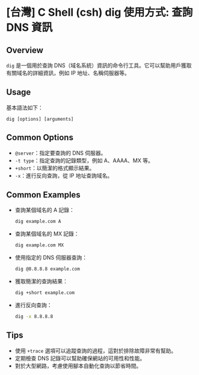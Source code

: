 # [台灣] C Shell (csh) dig 使用方式: 查詢 DNS 資訊

## Overview
`dig` 是一個用於查詢 DNS（域名系統）資訊的命令行工具。它可以幫助用戶獲取有關域名的詳細資訊，例如 IP 地址、名稱伺服器等。

## Usage
基本語法如下：
```
dig [options] [arguments]
```

## Common Options
- `@server`：指定要查詢的 DNS 伺服器。
- `-t type`：指定查詢的記錄類型，例如 A、AAAA、MX 等。
- `+short`：以簡潔的格式顯示結果。
- `-x`：進行反向查詢，從 IP 地址查詢域名。

## Common Examples
- 查詢某個域名的 A 記錄：
  ```bash
  dig example.com A
  ```

- 查詢某個域名的 MX 記錄：
  ```bash
  dig example.com MX
  ```

- 使用指定的 DNS 伺服器查詢：
  ```bash
  dig @8.8.8.8 example.com
  ```

- 獲取簡潔的查詢結果：
  ```bash
  dig +short example.com
  ```

- 進行反向查詢：
  ```bash
  dig -x 8.8.8.8
  ```

## Tips
- 使用 `+trace` 選項可以追蹤查詢的過程，這對於排除故障非常有幫助。
- 定期檢查 DNS 記錄可以幫助確保網站的可用性和性能。
- 對於大型網路，考慮使用腳本自動化查詢以節省時間。